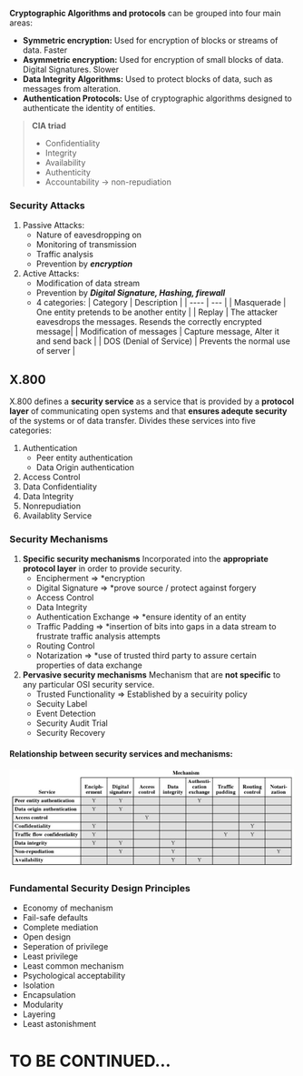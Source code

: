 **Cryptographic Algorithms and protocols** can be grouped into four main areas:
- **Symmetric encryption:** Used for encryption of blocks or streams of data. Faster
- **Asymmetric encryption:** Used for encryption of small blocks of data. Digital Signatures. Slower
- **Data Integrity Algorithms:** Used to protect blocks of data, such as messages from alteration.
- **Authentication Protocols:** Use of cryptographic algorithms designed to authenticate the identity of entities.

> **CIA triad**
> - Confidentiality
> - Integrity
> - Availability
> - Authenticity
> - Accountability -> non-repudiation

### Security Attacks
1. Passive Attacks:
	- Nature of eavesdropping on
	- Monitoring of transmission
	- Traffic analysis
	- Prevention by ***encryption***
2. Active Attacks:
	- Modification of data stream
	- Prevention by ***Digital Signature, Hashing, firewall***
	- 4 categories:
| Category | Description |
| ---- | --- |
| Masquerade | One entity pretends to be another entity | 
| Replay | The attacker eavesdrops the messages. Resends the correctly encrypted message|
| Modification of messages | Capture message, Alter it and send back |
| DOS (Denial of Service) | Prevents the normal use of server |

## X.800
X.800 defines a **security service** as a service that is provided by a **protocol layer** of communicating open systems and that **ensures adequte security** of the systems or of data transfer.
Divides these services into five categories:
1. Authentication
	- Peer entity authentication
	- Data Origin authentication
2. Access Control
3. Data Confidentiality
4. Data Integrity
5. Nonrepudiation
6. Availablity Service

### Security Mechanisms
1. **Specific security mechanisms**
	Incorporated into the **appropriate protocol layer** in order to provide security.
	* Encipherment => *encryption
	* Digital Signature => *prove source / protect against forgery
	* Access Control
	* Data Integrity
	* Authentication Exchange => *ensure identity of an entity
	*  Traffic Padding => *insertion of bits  into gaps in a data stream to frustrate traffic analysis attempts
	* Routing Control
	* Notarization => *use of trusted third party to assure certain properties of data exchange
2. **Pervasive security mechanisms**
	Mechanism that are **not specific** to any particular OSI security service.
	* Trusted Functionality => Established by a secuirity policy
	* Secuity Label
	* Event Detection
	* Security Audit Trial
	* Security Recovery

#### Relationship between security services and mechanisms:
![alt relationship between security services and mechanisms](../assets/relationship-between-services-and-mechanisms.jpg)

### Fundamental Security Design Principles
* Economy of mechanism
* Fail-safe defaults
* Complete mediation
* Open design
* Seperation of privilege
* Least privilege
* Least common mechanism
* Psychological acceptability
* Isolation
* Encapsulation
* Modularity
* Layering
* Least astonishment

# TO BE CONTINUED...
